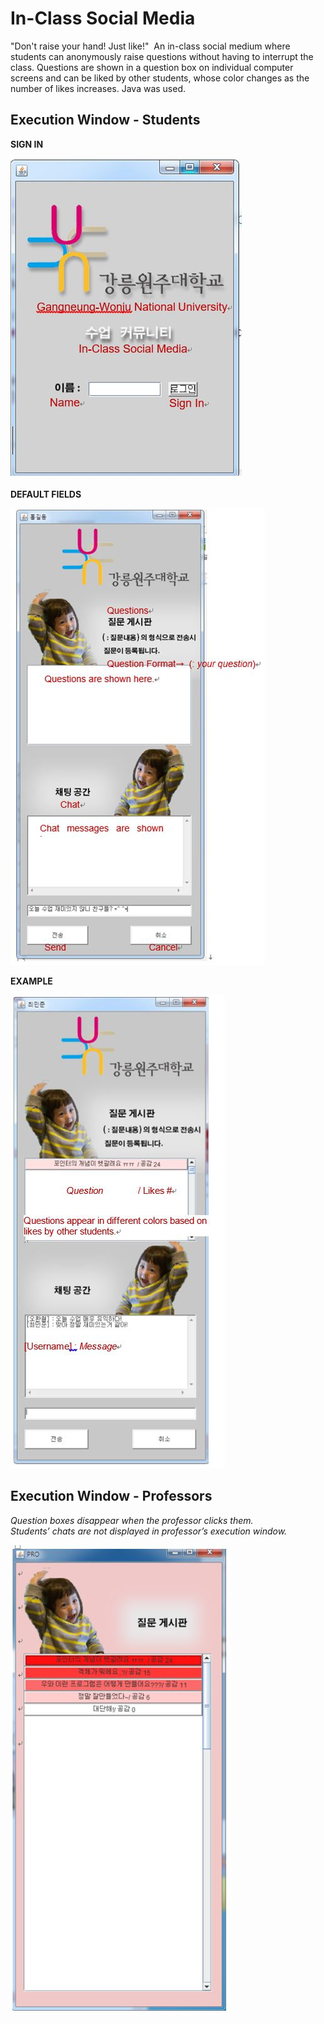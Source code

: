 In-Class Social Media
=====================

"Don't raise your hand! Just like!"  An in-class social medium where students can anonymously raise questions without having to interrupt the class. Questions are shown in a question box on individual computer screens and can be liked by other students, whose color changes as the number of likes increases. Java was used. 


## Execution Window - Students

**SIGN IN**

![](readme_img/img1_in_class.jpg)

**DEFAULT FIELDS**

![](readme_img/img2_in_class.jpg)

**EXAMPLE**

![](readme_img/img3_in_class.JPG)


## Execution Window - Professors
*Question boxes disappear when the professor clicks them.*<br>
*Students’ chats are not displayed in professor’s execution window.*

![](readme_img/img4_in_class.jpg)



